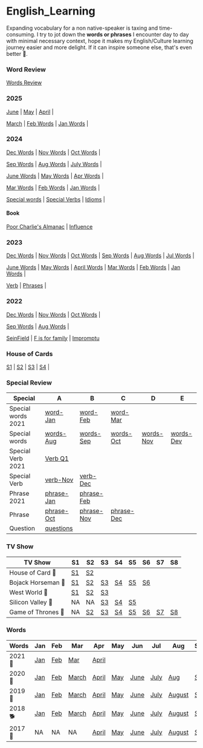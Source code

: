 # English_Learning

Expanding vocabulary for a non native-speaker is taxing and time-consuming. I try to jot down the **words or phrases** I encounter day to day with minimal necessary context, hope it makes my English/Culture learning journey easier and more delight. If it can inspire someone else, that's even better 💖.  

<!-- sync.sh -->
<!-- variable -->
<!-- .LfBookmarks -->
<!-- Readme -->

### Word Review 
[Words Review](./words-review.md)

### 2025 

[June](./words/2025/words-Jun-25.md)  | [May](./words/2025/words-May-25.md) | [April](./words/2025/words-Apr-25.md) |

[March](./words/2025/words-Mar-25.md) |
[Feb Words](./words/2025/words-Feb-25.md) |
[Jan Words](./words/2025/words-Jan-25.md) | 


### 2024 

[Dec Words](./words/2024/words-Dec-24.md) |
[Nov Words](./words/2024/words-Nov-24.md) |
[Oct Words](./words/2024/words-Oct-24.md) |

[Sep Words](./words/2024/words-Sep-24.md) |
[Aug Words](./words/2024/words-Aug-24.md) |
[July Words](./words/2024/words-Jul-24.md) |

[June Words](./words/2024/words-Jun-24.md) |
[May Words](./words/2024/words-May-24.md) |
[Apr Words](./words/2024/words-Apr-24.md) |

[Mar Words](./words/2024/words-Mar.md) |
[Feb Words](./words/2024/words-Feb-24.md) |
[Jan Words](./words/2024/words-Jan-24.md) |

[Special words](./special/2024/special-words-24.md) |
[Special Verbs](./special/2024/verb-24.md) |
[Idioms](./special/2024/idiom.md) |


#### Book
[Poor Charlie's Almanac](./book/poor-charlie.md) |
[Influence](./book/influence.md)


### 2023
[Dec Words](./words/2023/words-Dec.md) |
[Nov Words](./words/2023/words-Nov.md) |
[Oct Words](./words/2023/words-October.md) |
[Sep Words](./words/2023/words-September.md) |
[Aug Words](./words/2023/words-August.md) |
[Jul Words](./words/2023/words-July.md) |

[June Words](./words/2023/words-June.md) |
[May Words](./words/2023/words-May.md) |
[April Words](./words/2023/words-April.md) |
[Mar Words](./words/2023/words-March.md) |
[Feb Words](./words/2023/words-Feb.md) |
[Jan Words](./words/2023/words-Jan.md) |

[Verb](./special/2023/verb-special-Q1.md) |
[Phrases](./special/2023/phrase-Q1-23.md) |

### 2022  

[Dec Words](./words/2022/words-Dec.md) |
[Nov Words](./words/2022/words-Nov.md) |
[Oct Words](./words/2022/words-Oct.md) |

[Sep Words](./words/2022/words-Sep.md) |
[Aug Words](./words/2022/words-Aug.md) |

[SeinField](./media/seinfeld.md) |
[F is for family](./media/f-family.md) |
[Impromptu](./impromptu.md)

### House of Cards 
[S1](./media/houseOfCards/HOC1.md) |
[S2](./media/houseOfCards/HOC2.md) |
[S3](./media/houseOfCards/HOC3.md) |
[S4](./media/houseOfCards/HOC4.md) |


### Special Review
|  Special      |   A       |  B   	| C   |   D   | E | 
| ------------- |---------  | ------- | --|  ---- | --- | 
| Special words 2021 | [word-Jan][special-2021-Jan] | [word-Feb][special-2021-Feb] | [word-Mar][special-2021-Mar]
| Special words      |  [words-Aug][Special-Aug] | [words-Sep][Special-Sep] | [words-Oct][Special-Oct] | [words-Nov][Special-Nov] | [words-Dev][Special-Dec]
| Special Verb 2021  | [Verb Q1][verb-2021-Q1] |  
| Special Verb       | [verb-Nov][verb-Nov] | [verb-Dec][verb-Dec] 
| Phrase 2021        | [phrase-Jan][phrase-2021-Jan]| [phrase-Feb][phrase-2021-Feb]
| Phrase             |  [phrase-Oct](./special/phrase-Oct.md) | [phrase-Nov][phrase-Nov]| [phrase-Dec][phrase-Dec]
| Question           | [questions](./words-question.md) | 

<!-- General Review -->
[phrase-2021-Jan]: ./special/2021/phrase-Jan.md
[phrase-2021-Feb]: ./special/2021/phrase-Feb.md
[phrase-2021-Mar]: ./special/2021/phrase-Mar.md
[phrase-2021-April]: ./special/2021/phrase-April.md
[phrase-2021-May]: ./special/2021/phrase-May.md
[phrase-Dec]: ./special/phrase-Dec.md
[phrase-Nov]: ./special/phrase-Nov.md
[phrase-Oct]: ./special/phrase-Oct.md

<!-- Special Verb --> 
[verb-2021-Q1]: special/2021/verb-special-Q1.md
[verb-2021-Q2]: special/2021/verb-special-Q2.md

[verb-Dec]: special/verb-special-Dec.md
[verb-Nov]: special/verb-special-Nov.md

<!-- Special Review --> 
[special-2021-Jan]: ./special/2021/special-words-Jan.md
[special-2021-Feb]: ./special/2021/special-words-Feb.md
[special-2021-Mar]: ./special/2021/special-words-Mar.md
[special-2021-April]: ./special/2021/special-words-April.md
[special-2021-May]: ./special/2021/special-words-May.md
[Special-Aug]: ./special/special-words-Aug.md 
[Special-Sep]: ./special/special-words-Sep.md 
[Special-Oct]: ./special/special-words-Oct.md
[Special-Nov]: ./special/special-words-Nov.md
[Special-Dec]: ./special/special-words-Dec.md


### TV Show 
|  TV Show      |     S1     |  S2 	| S3   | S4 | S5 | S6   | S7   | S8   |
| ------------ |--------  | ------- | ---- | ---| -- | ---  | ---  | ---  |
|    House of Card  🐺  |    [S1](./media/houseOfCards/HOC1.md) | [S2](./media/houseOfCards/HOC2.md)
|    Bojack Horseman 🐴 | [S1][bojack1] | [S2][bojack2] |[S3][bojack3] |[S4][bojack4] | [S5][bojack5] |[S6][bojack6] 
|    West World 🤖   |  [S1](./media/westWorld/ww1.md) | [S2](./media/westWorld/ww2.md) | [S3](./media/westWorld/ww3.md)  
| Silicon Valley 🐨 | NA| NA | [S3](./media/siliconValley/sv3.md) | [S4](./media/siliconValley/sv4.md)| [S5](./media/siliconValley/sv5.md) 
| Game of Thrones 👑 | NA | [S2](./media/GOT/GOT2.md) | [S3](./media/GOT/GOT3.md) | [S4](./media/GOT/GOT4.md) | [S5](./media/GOT/GOT5.md)  | [S6](./media/GOT/GOT6.md)  | [S7](./media/GOT/GOT7.md)  | [S8](./media/GOT/GOT8.md)

<!-- TV Show -->
[bojack1]: ./media/bojack-horseman/bojack1.md
[bojack2]: ./media/bojack-horseman/bojack2.md
[bojack3]: ./media/bojack-horseman/bojack3.md
[bojack4]: ./media/bojack-horseman/bojack4.md
[bojack5]: ./media/bojack-horseman/bojack5.md
[bojack6]: ./media/bojack-horseman/bojack6.md

### Words 
|  Words | Jan | Feb | Mar | Apr | May | Jun | Jul | Aug | Sep | Oct | Nov | Dec
| ------------- | --  | --- | --- | --- | --- | --- | --- | --- | --- | --- | --- | --- 
| 2021 🐂 | [Jan](./words/2021/words-Jan.md) | [Feb][words-2021-Feb] | [Mar][words-2021-March]| [April][words-2021-April]
| 2020 🐀 | [Jan](./words/2020/words-Jan.md) | [Feb](./words/2020/words-Feb.md) | [March](./words/2020/words-Mar.md) |  [April](./words/2020/words-April.md) | [May](./words/2020/words-May.md) | [June](./words/2020/words-Jun.md) | [July](./words/2020/words-July.md) | [Aug](./words/2020/words-Aug.md) | [Sep](./words/2020/words-Sep.md) | [Oct](./words/2020/words-Oct.md) | [Nov](./words/2020/words-Nov.md) | [Dec](./words/2020/words-Dec.md)
| 2019 🐖| [Jan](./words/2019/words-Jan.md) | [Feb](./words/2019/words-Feb.md) | [March](./words/2019/words-March.md) |  [April](./words/2019/words-April.md) | [May](./words/2019/words-May.md) | [June](./words/2019/words-June.md) | [July](./words/2019/words-July.md) |  [August](./words/2019/words-Aug.md) | [Sep](./words/2019/words-Sep.md) | [Oct](./words/2019/words-Oct.md) | [Nov](./words/2019/words-Nov.md) | [Dec](./words/2019/words-Dec.md)
| 2018 🐕 | [Jan](./words/2018/words-Jan.md) | [Feb](./words/2018/words-Feb.md) | [March](./words/2018/words-Mar.md) | [April](./words/2018/words-Apr.md)  | [May](./words/2018/words-May.md)  | [June](./words/2018/words-Jun.md)  | [July](./words/2018/words-Jul.md)  | [August](./words/2018/words-Aug.md)  | [Sep](./words/2018/words-Sep.md)  | [Oct](./words/2018/words-Oct.md) | [Nov](./words/2018/words-Nov.md)  | [Dec](./words/2018/words-Dec.md)
| 2017 🐓 | NA | NA | NA| [April](./words/2017/words-Apr.md)  | [May](./words/2017/words-May.md)  | [June](./words/2017/words-Jun.md)  | [July](./words/2017/words-Jul.md)  | [August](./words/2017/words-Aug.md)  | [Sep](./words/2017/words-Sep.md)  | [Oct](./words/2017/words-Oct.md) | [Nov](./words/2017/words-Nov.md)  | [Dec](./words/2017/words-Dec.md)

[words-2021-Feb]: ./words/2021/words-Feb.md
[words-2021-March]: ./words/2021/words-Mar.md
[words-2021-April]: ./words/2021/words-April.md



